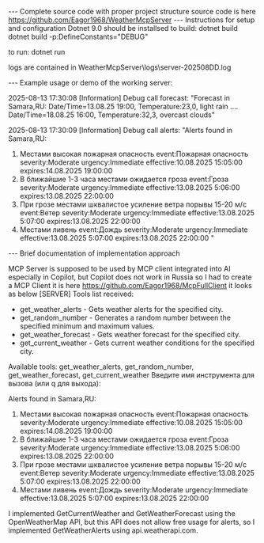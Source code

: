 --- Complete source code with proper project structure
source code is here https://github.com/Eagor1968/WeatherMcpServer
--- Instructions for setup and configuration
Dotnet 9.0 should be installsed
to build:
dotnet build
dotnet build -p:DefineConstants="DEBUG"

to run:
dotnet run


logs are contained in 
WeatherMcpServer\logs\server-202508DD.log 

--- Example usage or demo of the working server:

2025-08-13 17:30:08 [Information]  Debug call forecast: "Forecast in Samara,RU: 
Date/Time=13.08.25 19:00, Temperature:23,0, light rain
....
Date/Time=18.08.25 16:00, Temperature:32,3, overcast clouds"

2025-08-13 17:30:09 [Information]  Debug call alerts: "Alerts found in Samara,RU:
1. Местами высокая пожарная опасность event:Пожарная опасность severity:Moderate urgency:Immediate effective:10.08.2025 15:05:00 expires:14.08.2025 19:00:00
2. В ближайшие 1-3 часа местами ожидается гроза event:Гроза severity:Moderate urgency:Immediate effective:13.08.2025 5:06:00 expires:13.08.2025 22:00:00
3. При грозе местами шквалистое усиление ветра порывы 15-20 м/с event:Ветер severity:Moderate urgency:Immediate effective:13.08.2025 5:07:00 expires:13.08.2025 22:00:00
4. Местами ливень event:Дождь severity:Moderate urgency:Immediate effective:13.08.2025 5:07:00 expires:13.08.2025 22:00:00
"

--- Brief documentation of implementation approach

MCP Server is supposed to be used by MCP client integrated into AI especially in Copilot, but Copilot does not work in Russia so I had to create a MCP Client
it is here https://github.com/Eagor1968/McpFullClient
it looks as below
[SERVER] Tools list received:
- get_weather_alerts - Gets weather alerts for the specified city.
- get_random_number - Generates a random number between the specified minimum and maximum values.
- get_weather_forecast - Gets weather forecast for the specified city.
- get_current_weather - Gets current weather conditions for the specified city.

Available tools: get_weather_alerts, get_random_number, get_weather_forecast, get_current_weather
Введите имя инструмента для вызова (или q для выхода):
>

Alerts found in Samara,RU:
1. Местами высокая пожарная опасность event:Пожарная опасность severity:Moderate urgency:Immediate effective:10.08.2025 15:05:00 expires:14.08.2025 19:00:00
2. В ближайшие 1-3 часа местами ожидается гроза event:Гроза severity:Moderate urgency:Immediate effective:13.08.2025 5:06:00 expires:13.08.2025 22:00:00
3. При грозе местами шквалистое усиление ветра порывы 15-20 м/с event:Ветер severity:Moderate urgency:Immediate effective:13.08.2025 5:07:00 expires:13.08.2025 22:00:00
4. Местами ливень event:Дождь severity:Moderate urgency:Immediate effective:13.08.2025 5:07:00 expires:13.08.2025 22:00:00


I implemented GetCurrentWeather and GetWeatherForecast using the OpenWeatherMap API, but this 
API does not allow free usage for alerts, so I implemented GetWeatherAlerts using api.weatherapi.com.